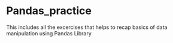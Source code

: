 # Pandas_practice

This includes all the excercises that helps to recap basics of data manipulation using Pandas Library
